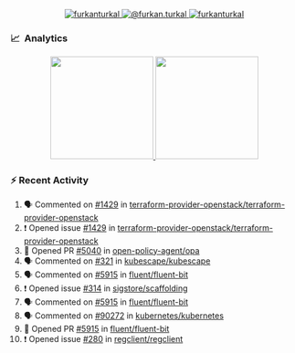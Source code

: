 <p align="center">
  <a href="https://linkedin.com/in/furkanturkal" target="blank">
    <img src="https://img.shields.io/badge/linkedin-%230077B5.svg?&style=for-the-badge&logo=linkedin&logoColor=white" alt="furkanturkal" />
  </a>
  <a href="https://medium.com/@furkan.turkal" target="blank">
    <img src="https://img.shields.io/badge/medium-%2312100E.svg?&style=for-the-badge&logo=medium&logoColor=white" alt="@furkan.turkal" />
  </a>
  <a href="https://twitter.com/furkanturkaI" target="blank">
    <img src="https://img.shields.io/badge/Twitter-1DA1F2?style=for-the-badge&logo=twitter&logoColor=white" alt="furkanturkaI" />
  </a>
</p>

### 📈 &nbsp;Analytics

<p align="center">
  <a href="https://coderstats.net/github/#Dentrax">
    <img height="180em" src="https://github-readme-stats-eight-theta.vercel.app/api?username=Dentrax&show_icons=true&theme=algolia&include_all_commits=true&count_private=true&line_height=26"/>
    <img height="180em" src="https://github-readme-stats-eight-theta.vercel.app/api/top-langs/?username=Dentrax&layout=compact&langs_count=8&theme=algolia&line_height=26"/>
  </a>
</p>

### :zap: Recent Activity

<!--START_SECTION:activity-->
1. 🗣 Commented on [#1429](https://github.com/terraform-provider-openstack/terraform-provider-openstack/issues/1429) in [terraform-provider-openstack/terraform-provider-openstack](https://github.com/terraform-provider-openstack/terraform-provider-openstack)
2. ❗️ Opened issue [#1429](https://github.com/terraform-provider-openstack/terraform-provider-openstack/issues/1429) in [terraform-provider-openstack/terraform-provider-openstack](https://github.com/terraform-provider-openstack/terraform-provider-openstack)
3. 💪 Opened PR [#5040](https://github.com/open-policy-agent/opa/pull/5040) in [open-policy-agent/opa](https://github.com/open-policy-agent/opa)
4. 🗣 Commented on [#321](https://github.com/kubescape/kubescape/issues/321) in [kubescape/kubescape](https://github.com/kubescape/kubescape)
5. 🗣 Commented on [#5915](https://github.com/fluent/fluent-bit/issues/5915) in [fluent/fluent-bit](https://github.com/fluent/fluent-bit)
6. ❗️ Opened issue [#314](https://github.com/sigstore/scaffolding/issues/314) in [sigstore/scaffolding](https://github.com/sigstore/scaffolding)
7. 🗣 Commented on [#5915](https://github.com/fluent/fluent-bit/issues/5915) in [fluent/fluent-bit](https://github.com/fluent/fluent-bit)
8. 🗣 Commented on [#90272](https://github.com/kubernetes/kubernetes/issues/90272) in [kubernetes/kubernetes](https://github.com/kubernetes/kubernetes)
9. 💪 Opened PR [#5915](https://github.com/fluent/fluent-bit/pull/5915) in [fluent/fluent-bit](https://github.com/fluent/fluent-bit)
10. ❗️ Opened issue [#280](https://github.com/regclient/regclient/issues/280) in [regclient/regclient](https://github.com/regclient/regclient)
<!--END_SECTION:activity-->
